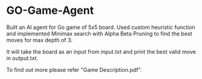 # GO-Game-Agent
Built an AI agent for Go game of 5x5 board. Used custom heuristic function and implemented Minimax search with Alpha Beta Pruning to find the best moves for max depth of 3. 

It will take the board as an input from input.txt and print the best valid move in output.txt. 

To find out more please refer "Game Description.pdf".
